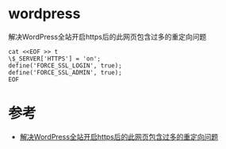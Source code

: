 wordpress
====

解决WordPress全站开启https后的此网页包含过多的重定向问题


````
cat <<EOF >> t
\$_SERVER['HTTPS'] = 'on';
define('FORCE_SSL_LOGIN', true);
define('FORCE_SSL_ADMIN', true);
EOF
````


参考
===
- [解决WordPress全站开启https后的此网页包含过多的重定向问题](https://www.jiloc.com/45079.html)